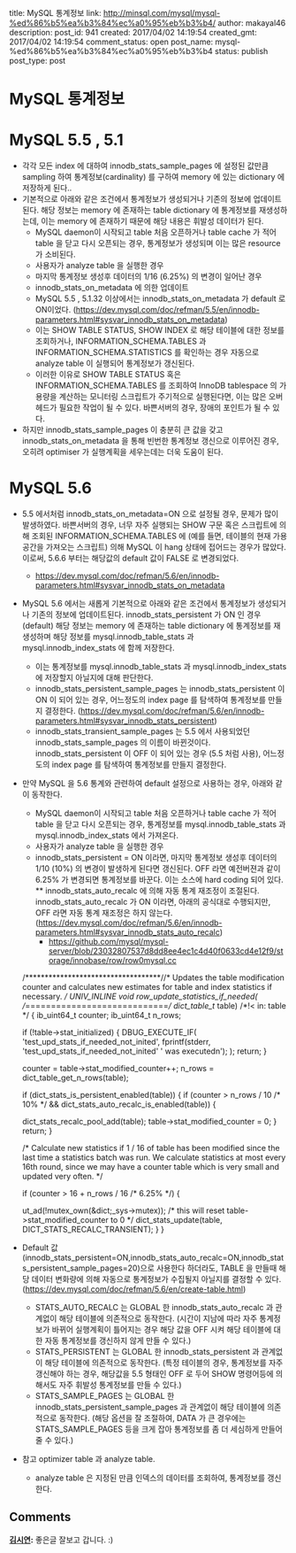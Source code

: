 title: MySQL 통계정보
link: http://minsql.com/mysql/mysql-%ed%86%b5%ea%b3%84%ec%a0%95%eb%b3%b4/
author: makayal46
description: 
post_id: 941
created: 2017/04/02 14:19:54
created_gmt: 2017/04/02 14:19:54
comment_status: open
post_name: mysql-%ed%86%b5%ea%b3%84%ec%a0%95%eb%b3%b4
status: publish
post_type: post

# MySQL 통계정보

# MySQL 5.5 , 5.1

  * 각각 모든 index 에 대하여 innodb_stats_sample_pages 에 설정된 값만큼 sampling 하여 통계정보(cardinality) 를 구하여 memory 에 있는 dictionary 에 저장하게 된다..
  * 기본적으로 아래와 같은 조건에서 통계정보가 생성되거나 기존의 정보에 업데이트된다. 해당 정보는 memory 에 존재하는 table dictionary 에 통계정보를 재생성하는데, 이는 memory 에 존재하기 때문에 해당 내용은 휘발성 데이터가 된다. 
    * MySQL daemon이 시작되고 table 처음 오픈하거나 table cache 가 적어 table 을 닫고 다시 오픈되는 경우, 통계정보가 생성되며 이는 많은 resource 가 소비된다.
    * 사용자가 analyze table 을 실행한 경우
    * 마지막 통계정보 생성후 데이터의 1/16 (6.25%) 의 변경이 일어난 경우
    * innodb_stats_on_metadata 에 의한 업데이트
    * MySQL 5.5 , 5.1.32 이상에서는 innodb_stats_on_metadata 가 default 로 ON이었다. (https://dev.mysql.com/doc/refman/5.5/en/innodb-parameters.html#sysvar_innodb_stats_on_metadata)
    * 이는 SHOW TABLE STATUS, SHOW INDEX 로 해당 테이블에 대한 정보를 조회하거나, INFORMATION_SCHEMA.TABLES 과 INFORMATION_SCHEMA.STATISTICS 를 확인하는 경우 자동으로 analyze table 이 실행되어 통계정보가 갱신된다.
    * 이러한 이유로 SHOW TABLE STATUS 혹은 INFORMATION_SCHEMA.TABLES 를 조회하여 InnoDB tablespace 의 가용량을 계산하는 모니터링 스크립트가 주기적으로 실행된다면, 이는 많은 오버헤드가 필요한 작업이 될 수 있다. 바쁜서버의 경우, 장애의 포인트가 될 수 있다.
  * 하지만 innodb_stats_sample_pages 이 충분히 큰 값을 갖고 innodb_stats_on_metadata 을 통해 빈번한 통계정보 갱신으로 이루어진 경우, 오히려 optimiser 가 실행계획을 세우는데는 더욱 도움이 된다.

# MySQL 5.6

  * 5.5 에서처럼 innodb_stats_on_metadata=ON 으로 설정될 경우, 문제가 많이 발생하였다. 바쁜서버의 경우, 너무 자주 실행되는 SHOW 구문 혹은 스크립트에 의해 조회된 INFORMATION_SCHEMA.TABLES 에 (예를 들면, 테이블의 현재 가용공간을 가져오는 스크립트) 의해 MySQL 이 hang 상태에 접어드는 경우가 많았다. 이로써, 5.6.6 부터는 해당값의 default 값이 FALSE 로 변경되었다. 
    * https://dev.mysql.com/doc/refman/5.6/en/innodb-parameters.html#sysvar_innodb_stats_on_metadata
  * MySQL 5.6 에서는 새롭게 기본적으로 아래와 같은 조건에서 통계정보가 생성되거나 기존의 정보에 업데이트된다. innodb_stats_persistent 가 ON 인 경우 (default) 해당 정보는 memory 에 존재하는 table dictionary 에 통계정보를 재생성하며 해당 정보를 mysql.innodb_table_stats 과 mysql.innodb_index_stats 에 함께 저장한다. 
    * 이는 통계정보를 mysql.innodb_table_stats 과 mysql.innodb_index_stats 에 저장할지 아닐지에 대해 판단한다.
    * innodb_stats_persistent_sample_pages 는 innodb_stats_persistent 이 ON 이 되어 있는 경우, 어느정도의 index page 를 탐색하여 통계정보를 만들지 결정한다. (https://dev.mysql.com/doc/refman/5.6/en/innodb-parameters.html#sysvar_innodb_stats_persistent)
    * innodb_stats_transient_sample_pages 는 5.5 에서 사용되었던 innodb_stats_sample_pages 의 이름이 바뀐것이다. innodb_stats_persistent 이 OFF 이 되어 있는 경우 (5.5 처럼 사용), 어느정도의 index page 를 탐색하여 통계정보를 만들지 결정한다.
  * 만약 MySQL 을 5.6 통계와 관련하여 default 설정으로 사용하는 경우, 아래와 같이 동작한다. 
    * MySQL daemon이 시작되고 table 처음 오픈하거나 table cache 가 적어 table 을 닫고 다시 오픈되는 경우, 통계정보를 mysql.innodb_table_stats 과 mysql.innodb_index_stats 에서 가져온다.
    * 사용자가 analyze table 을 실행한 경우
    * innodb_stats_persistent = ON 이라면, 마지막 통계정보 생성후 데이터의 1/10 (10%) 의 변경이 발생하게 된다면 갱신된다. OFF 라면 예전버젼과 같이 6.25% 가 변경되면 통계정보를 바꾼다. 이는 소스에 hard coding 되어 있다. ** innodb_stats_auto_recalc 에 의해 자동 통계 재조정이 조절된다. innodb_stats_auto_recalc 가 ON 이라면, 아래의 공식대로 수행되지만, OFF 라면 자동 통계 재조정은 하지 않는다. (https://dev.mysql.com/doc/refman/5.6/en/innodb-parameters.html#sysvar_innodb_stats_auto_recalc) 
      * https://github.com/mysql/mysql-server/blob/23032807537d8dd8ee4ec1c4d40f0633cd4e12f9/storage/innobase/row/row0mysql.cc
    
    
    /***********************************//*
    Updates the table modification counter and calculates new estimates
    for table and index statistics if necessary. */
    UNIV_INLINE
    void
    row_update_statistics_if_needed(
    /*============================*/
     dict_table_t* table) /*!< in: table */
    {
     ib_uint64_t counter;
     ib_uint64_t n_rows;
    
     if (!table->stat_initialized) {
      DBUG_EXECUTE_IF(
       'test_upd_stats_if_needed_not_inited',
       fprintf(stderr, 'test_upd_stats_if_needed_not_inited'
        ' was executedn');
      );
      return;
     }
    
     counter = table->stat_modified_counter++;
     n_rows = dict_table_get_n_rows(table);
    
     if (dict_stats_is_persistent_enabled(table)) {
      if (counter > n_rows / 10 /* 10% */
          && dict_stats_auto_recalc_is_enabled(table)) {
    
       dict_stats_recalc_pool_add(table);
       table->stat_modified_counter = 0;
      }
      return;
     }
    
     /* Calculate new statistics if 1 / 16 of table has been modified
     since the last time a statistics batch was run.
     We calculate statistics at most every 16th round, since we may have
     a counter table which is very small and updated very often. */
    
     if (counter > 16 + n_rows / 16 /* 6.25% */) {
    
      ut_ad(!mutex_own(&dict;_sys->mutex));
      /* this will reset table->stat_modified_counter to 0 */
      dict_stats_update(table, DICT_STATS_RECALC_TRANSIENT);
     }
    }
    

  * Default 값 (innodb_stats_persistent=ON,innodb_stats_auto_recalc=ON,innodb_stats_persistent_sample_pages=20)으로 사용한다 하더라도, TABLE 을 만들때 해당 데이터 변화량에 의해 자동으로 통계정보가 수집될지 아닐지를 결정할 수 있다. (https://dev.mysql.com/doc/refman/5.6/en/create-table.html) 
    * STATS_AUTO_RECALC 는 GLOBAL 한 innodb_stats_auto_recalc 과 관계없이 해당 테이블에 의존적으로 동작한다. (시간이 지남에 따라 자주 통계정보가 바뀌어 실행계획이 틀어지는 경우 해당 값을 OFF 시켜 해당 테이블에 대한 자동 통계정보를 갱신하지 않게 만들 수 있다.)
    * STATS_PERSISTENT 는 GLOBAL 한 innodb_stats_persistent 과 관계없이 해당 테이블에 의존적으로 동작한다. (특정 테이블의 경우, 통계정보를 자주 갱신해야 하는 경우, 해당값을 5.5 형태인 OFF 로 두어 SHOW 명령어등에 의해서도 자주 휘발성 통계정보를 만들 수 있다.)
    * STATS_SAMPLE_PAGES 는 GLOBAL 한 innodb_stats_persistent_sample_pages 과 관계없이 해당 테이블에 의존적으로 동작한다. (해당 옵션을 잘 조절하여, DATA 가 큰 경우에는 STATS_SAMPLE_PAGES 등을 크게 잡아 통계정보를 좀 더 세심하게 만들어줄 수 있다.)
  * 참고 optimizer table 과 analyze table. 
    * analyze table 은 지정된 만큼 인덱스의 데이터를 조회하여, 통계정보를 갱신한다.

## Comments

**[김시연](#83 "2017-04-19 09:41:09"):** 좋은글 잘보고 갑니다. :)

